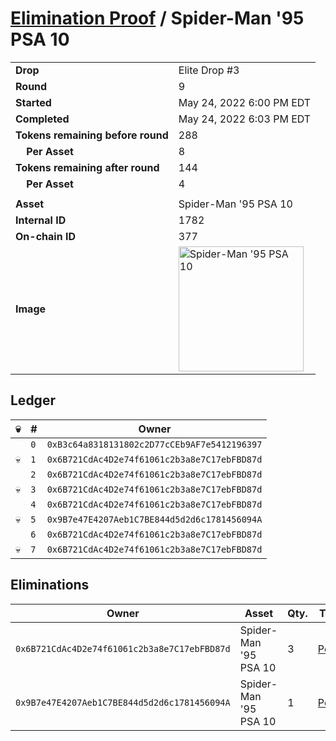 # [Elimination Proof](./readme.md) / Spider-Man &#039;95 PSA 10

|||
|---|---|
| **Drop** | Elite Drop #3 |
| **Round** | 9 |
| **Started** | May 24, 2022 6:00 PM EDT |
| **Completed** | May 24, 2022 6:03 PM EDT |
| **Tokens remaining before round** | 288 |
| **&nbsp;&nbsp;&nbsp;&nbsp;Per Asset** | 8 |
| **Tokens remaining after round** | 144 |
| **&nbsp;&nbsp;&nbsp;&nbsp;Per Asset** | 4 |
| | |
| **Asset** | Spider-Man &#039;95 PSA 10 |
| **Internal ID** | 1782 |
| **On-chain ID** | 377 |
| **Image** | <img src="https://tcdn.blokpax.com/9648a5d9-188d-46e3-a014-df922d568ed9/98559ac572b655e9f7289a2443f67d9d82bb8576f24fce8faa5a205892642f0f.png" height="200" alt="Spider-Man &#039;95 PSA 10" /> |

## Ledger

| 💀 | # | Owner |
| --- | --- | --- |
|  | `0` | `0xB3c64a8318131802c2D77cCEb9AF7e5412196397` |
| 💀 | `1` | `0x6B721CdAc4D2e74f61061c2b3a8e7C17ebFBD87d` |
|  | `2` | `0x6B721CdAc4D2e74f61061c2b3a8e7C17ebFBD87d` |
| 💀 | `3` | `0x6B721CdAc4D2e74f61061c2b3a8e7C17ebFBD87d` |
|  | `4` | `0x6B721CdAc4D2e74f61061c2b3a8e7C17ebFBD87d` |
| 💀 | `5` | `0x9B7e47E4207Aeb1C7BE844d5d2d6c1781456094A` |
|  | `6` | `0x6B721CdAc4D2e74f61061c2b3a8e7C17ebFBD87d` |
| 💀 | `7` | `0x6B721CdAc4D2e74f61061c2b3a8e7C17ebFBD87d` |


## Eliminations

| Owner | Asset | Qty. | Transaction |
| --- | --- | --- | --- |
| `0x6B721CdAc4D2e74f61061c2b3a8e7C17ebFBD87d` | Spider-Man '95 PSA 10 | 3 | [Polygonscan](https://polygonscan.com/tx/0x46937d4c795193cb501a25d2950df7787ad30457f4f085cea65b2bae75b52aed) |
| `0x9B7e47E4207Aeb1C7BE844d5d2d6c1781456094A` | Spider-Man '95 PSA 10 | 1 | [Polygonscan](https://polygonscan.com/tx/0x91d7f27d00d21e5d245e0039842b5cdf524b5553bf64382eeb493ffbc8f5ca9f) |
